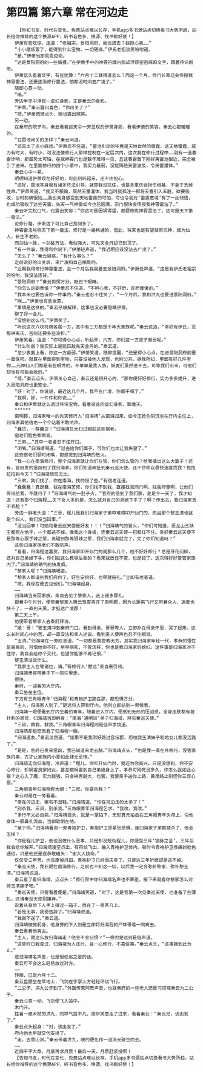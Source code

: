 # 第四篇 第六章 常在河边走
        【告知书友，时代在变化，免费站点难以长存，手机app多书源站点切换看书大势所趋，站长给你推荐的这个换源APP，听书音色多、换源、找书都好使！】
       伊萧有些吃惊，连道：“老祖宗，景阳洞府，我也进去？我担心我……”
       “小小磨练罢了，能得到什么宝物，一切随缘。”伊氏老祖淡笑吩咐道。
       “是。”伊萧当即乖乖应命。
       “这是景阳洞府的一些情报。”在伊萧手中的神霄符牌内部却浮现密密麻麻文字，跟着传讯断绝。
       伊萧低头看着文字，有些犹豫：“六月十二就得进去么？而这一个月，师门长辈还会传授我神霄雷法，还要逐渐修行雷法，怕都没时间去广凌了。”
       随即心意一动。
       “嗡。”
       旁边半空中浮现一虚幻身影，正是秦云的身影。
       “伊萧。”秦云露出喜色，“你出关了？”
       “嗯。”伊萧微微点头，她也露出微笑。
       另一边。
       在秦府的院子内，秦云看着巡天令一旁显现的伊萧身影，看着伊萧的笑容，秦云心都暖暖的。
       “在雷池闭关的怎样？”秦云问道。
       “还真出了点小麻烦。”伊萧忍不住道，“雷池引动的毕竟是天地自然的雷霆，这天地雷霆，威力有时大，有时小，可没法像修行人那样控制在一定层次内。这次我在修行过程中……就有一道春雷炸响，那威势太可怕，在我神霄门也是数年难得一见，且这春雷轰下刚好离雷池很近，完全被引了进来。在里面修行的四个小辈中，我实力最弱，没能隔绝天雷波及，令天雷灌体。”
       秦云心中一紧。
       明明知道伊萧现在好好的，可此刻听起来，还不由担心。
       “还好，雷池本身就有诸多阵法引导，就算我没抗住，也最多重伤会损伤根基，不至于丢掉性命。”伊萧笑道，“我又不服输，既然天雷灌体，我当时就孤注一掷将天雷引入五脏，欲要吸收，当时的确很险……我也亲身感受到天地雷霆的可怕，可也令我对‘雷霆意境’有了一丝领悟，也成功吸收了这些天雷，先天一气神雷如今也已圆满，宗门很快会传授我神霄雷法了。”
       秦云听完松口气，也露出笑容：“你这可是因祸得福，都要修炼神霄雷法了，这可是天下第一雷法。”
       论修行路，伊萧这下可比自己宽阔多了。
       神霄雷法号称天下第一雷法，修行是一路畅通的，借此，将来也是有望凝聚元神，成为仙人，长生不老的。
       而剑仙一脉，一剑破万法，看似强大，可先天金丹却已到顶了。
       “有一件事，我得和你说下。”伊萧轻声道，“我近期应该没法去广凌了。”
       “怎么了？”秦云疑惑，“有什么事么？”
       之前说好的出关后，来广凌和自己相聚的。
       “近期我得修行神霄雷法，且一个月后我就要去景阳洞府。”伊萧低声道，“这是我伊氏老祖宗的吩咐，我没法违背。”
       “景阳洞府？”秦云惊愕万分，眨巴下眼睛。
       “你怎么这副表情？”伊萧忍不住道，“不担心我，不好奇，反而傻傻的。”
       “我本来也要告诉你一件事的。”秦云也忍不住笑了，“一个月后，我和洪九也要进景阳洞府。”
       “啊……”伊萧也有些发蒙。
       “事情是这样的。”秦云仔细解释，这事也没必要隐瞒伊萧。
       聊了好一会儿。
       “没想到这么巧。”伊萧笑了。
       “听说这次六块符牌各属一方，其中有三方都是千年大家族呢。”秦云说道，“幸好有伊氏，没那钟离氏，否则还要多些波折。”
       伊萧笑着，连道：“你可得小心点，听起来，六方，你们这一方底子最弱呢。”
       “什么叫弱？我实际上是能匹敌先天金丹的。”秦云道。
       “至少表面上看，你这一方最弱。”伊萧笑道，随即提醒，“还是得小心点，在进景阳洞府前要一直保密。就算在里面得到宝物，只要没被他人发现，也别公开。据我所知，里面有好几件宝物……元神仙人们都是有些眼馋的。不单单是我人族，妖魔们虽然进不去，可等我们出来，可他们却也有可能会抢的。”
       “嗯。”秦云点头，伊萧关心自己，秦云还是很开心的，“那你便好好修行，实力多多提升，进入景阳洞府也更安全。”
       “好！对了，你说说，最近这几个月，我不在广凌，你都干嘛了。”
       “我啊，好，一件件和你说……”
       秦云和伊萧就这么透过传讯宝物，看着彼此的虚幻身影，聊着天。
       ******
       南明郡，归海家唯一的先天修行人‘归海靖’从南海归来，如今正脸色阴沉坐在厅内主位上，归海家其他宿老一个个站着不敢吭声。
       “蠢货，一群蠢货！”归海靖目光扫过眼前这些宿老。
       宿老们脸色都微变。
       “三弟……”其中一老者忍不住开口。
       “闭嘴。”归海靖喝道，“过去给你们面子，可你们也太让我失望了。”
       这些宿老们顿时闭嘴，都感觉到归海靖的怒火。
       “我一心在南海修行，整个归海家就让你们在管，你们怎么管的？给我捅出这么大篓子！还有，官府发的信函到了我归海家，你们知道牵扯到秦云巡天使，还不拼命以最快速度找我？拖拖拉拉到今天？”归海靖愤怒无比。
       “三弟，我们找了，你在南海，找的慢了些。”有宿老连道。
       “蠢蠢蠢！真是蠢，我在南海苦修，你们找不到我，直接找我同门啊，找我师尊啊，让他们传讯给我，不就行了？”归海靖气的一肚子火，“官府的信到了我们家，足足十一天了，我才知道！还有那个归海程……天下女人多的是，怎么就对自己的弟媳下手了？啊？传出去，我归海家丢不丢脸？”
       旁边一胖老头道：“三哥，程儿是我们归海家子弟中难得叩开仙门的，而且那个黎玉清也就是个妇人，我们没当回事。”
       “没当回事！可她和秦云巡天使是好友！！！”归海靖气的冒火，“你们可知道，恶龙山三妖王都死在他手，一个都逃不掉。像我这小身板，连秦云巡天使一招都扛不住。幸好秦云巡天使不是那等心狠手辣之辈，真碰到那等狠辣之辈，我们归海家就完了，完了你们知道吗？”
       这些归海家宿老们不敢吭声。
       “看看，归海程这蠢货，我归海家叩开仙门的就那么几个，他不好好修行？总是寻花问柳，还对自己弟媳下手，你们就这么教导后辈的？看来我放任不管，也是错了。这次得好好管管家族内了。”归海靖的确气的快发疯。
       “黎家人呢？”归海靖喝道。
       “黎家人都请到我们府内了，好生安排好，也早就赔礼。”立即有老者道。
       “嗯，我现在便去见他们。”归海靖起身。
       ……
       归海靖当天回家族，亲自去见了黎家人，送上诸多厚礼。
       跟着中午时分，便带着黎家人腾云驾雾离开了南明郡，因为长距离飞行又带着众人，速度也快不了，一直到天黑，才抵达广凌郡！
       第二天上午。
       他便带着黎家人去秦府拜访。
       “娘！哥！”黎玉清冲到秦府门口，看到母亲、哥哥等人，立即扑在母亲怀里，哭了起来。这么长时间心中的苦，却一直没法和亲人述说。看到亲人便再也忍不住眼泪。
       “玉清。”归海靖在一旁叹息道，“一切都是我管教无方，其实我归海家年轻一代，孝恭的悟性是最高的，可惜他命不好，早早病死，不管怎样，你也是我归海家的媳妇。这件事是归海家对不住你，我自会给你个交代，也望你能够不再记恨。”
       黎玉清没说什么。
       “我家主人在等诸位，请。”有修行人‘楚远’亲自来引领。
       归海靖肃容带着手下一同往里走。
       很快。
       秦府，一迎客的大厅内。
       秦云坐在主位。
       下方有三角眼青年‘归海程’和青袍护卫跪在那，都恐惧万分。
       “主人，归海家人到了。”楚远将人带到厅内，他则立即站到一旁候着。
       归海靖一眼便看到厅内坐着的青年，随着进入厅内，便感到无形的压迫感，全身皮肤都有被针刺的感觉，归海靖当即躬身：“南海‘通明派’弟子归海靖，拜见秦巡天使。”
       “三叔，救我，救我。”三角眼青年归海程则是低声求饶道。
       归海靖却是怒而看了归海程一眼。
       “归海道友。”秦云淡然道，“如果不是我刚好路过容坛郡，恐怕我玉清妹子和她女儿都没活路了。”
       “是是，官府已发来信函，我已知道来龙去脉。”归海靖点头，“也是我一直在外修行，没管家族内事，方才让家族内小辈如此肆无忌惮。”
       归海靖走向归海程，冷声道：“程儿，你叩开仙门时，我还为你高兴。只是没想到，你不安心修行，却祸害良家妇女，甚至都祸害到自己弟媳身上了，孝恭可刚死没多久，你怎么就如此心狠？这心入了魔，实力越强，只会祸害越大，也罢，我便亲手送你上路，黄泉路上别怪你三叔心狠。”
       三角眼青年归海程瞪大眼：“三叔，你要杀我？”
       秦云则是在一旁看着。
       “常在河边走，哪有不湿鞋。”归海靖道，“你在河边走的太多了！”
       “别杀我，三叔，别杀我。”三角眼青年归海程乞求，“我改，我改。”
       “多行不义必自毙。”归海靖摇头，就是一掌拍下，无形真元拍击在三角眼青年头颅上，令他身体一颤鼻孔流血，当即软倒在地。
       “至于你。”归海靖看向一旁青袍护卫，青袍护卫却紧张恐惧，连归海家子弟都被杀了，他会怎样？
       “你是程儿护卫，倒也没做什么恶事，只是却没规劝程儿，你便受三年‘锁脉之苦’，三年后我会给你解开。”归海靖凌空点出，有符纹飞出，融入青袍护卫体内。顿时令青袍护卫疼痛的脸色通红，只是他还是连恭敬磕头：“谢大人饶命。”
       仅仅受三年苦，也没废掉丹田，青袍护卫已经很庆幸了。只是这三年折磨却是逃不掉。
       “秦巡天使，我长期在南海修行，之前也不知这一切，以后我一定会弥补黎家，弥补黎玉清。”归海靖说道。
       秦云看了看归海靖，点点头：“修行界中你归海靖名声也不算差，接下来就看你黎家怎么对待玉清妹子吧。”
       “秦巡天使，只管看着便是。”归海靖笑道，“对了，这是我第一次见秦巡天使，也准备了些薄礼，还请秦巡天使别嫌弃。”
       说着从身后下人手上接过一箱子，放在了一旁茶几上。
       “若是无事，我便告辞了。”归海靖说道。
       “我就不送了。”秦云道。
       归海靖微微躬身，他身旁的下人则是立即将归海程的尸体带着一同离去。
       秦云看着他离去。
       “主人，就这么放归海靖走？他会不会记恨？”一旁的楚远则是低声道。
       “这些时日我查过，归海靖为人还行，且一心修行，不喜俗事。”秦云点头，“这事就到此为止。”
       若归海靖名声差，也是很低劣之辈的话。
       秦云可不会这么轻易放过对方。
       ……
       转眼，已是六月十二。
       秦云盘膝坐在草地上，飞剑在手掌上方轻轻环绕飞行。
       “二公子，洪九公子到了。”外面传来阿贵声音，也就秦府的一些老人还是习惯喊秦云为二公子。
       秦云心意一动，飞剑便飞入袖中。
       木门开。
       拄着一根木杖的洪九，同样气度不凡，面带笑意走了过来，看着秦云：“秦云兄，该出发了。”
       秦云点头起身：“对，该出发了。”
       府内他也早就交代安排了。
       “走，去景山派。”秦云带着洪九，嗖的便化作一道流光破空而去。
       ……
       近四千字大章，月底再求月票！最后一天，月票赶紧投啊！
       【告知书友，时代在变化，免费站点难以长存，手机app多书源站点切换看书大势所趋，站长给你推荐的这个换源APP，听书音色多、换源、找书都好使！】
